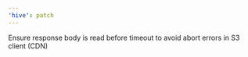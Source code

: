 ```yaml
---
'hive': patch
---
```


Ensure response body is read before timeout to avoid abort errors in S3 client (CDN)
